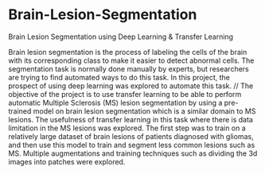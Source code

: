 # Brain-Lesion-Segmentation
Brain Lesion Segmentation using Deep Learning &amp; Transfer Learning

Brain lesion segmentation is the process of labeling the cells of the brain with its corresponding class to make it easier to detect abnormal cells. The segmentation task is normally done manually by experts, but researchers are trying to find automated ways to do this task. In this project, the prospect of using deep learning was explored to automate this task. //
The objective of the project is to use transfer learning to be able to perform automatic Multiple Sclerosis (MS) lesion segmentation by using a pre-trained model on brain lesion segmentation which is a similar domain to MS lesions. The usefulness of transfer learning in this task where there is data limitation in the MS lesions was explored. The first step was to train on a relatively large dataset of brain lesions of patients diagnosed with gliomas, and then use this model to train and segment less common lesions such as MS. Multiple augmentations and training techniques such as dividing the 3d images into patches were explored.
